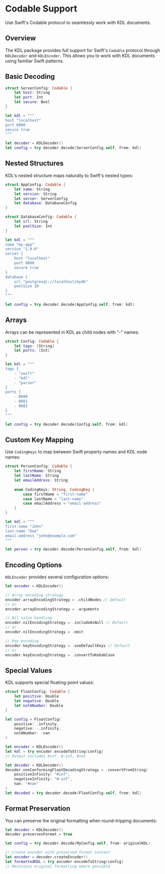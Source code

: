 # Codable Support

Use Swift's Codable protocol to seamlessly work with KDL documents.

## Overview

The KDL package provides full support for Swift's `Codable` protocol through ``KDLDecoder`` and ``KDLEncoder``. This allows you to work with KDL documents using familiar Swift patterns.

## Basic Decoding

```swift
struct ServerConfig: Codable {
    let host: String
    let port: Int
    let secure: Bool
}

let kdl = """
host "localhost"
port 8080
secure true
"""

let decoder = KDLDecoder()
let config = try decoder.decode(ServerConfig.self, from: kdl)
```

## Nested Structures

KDL's nested structure maps naturally to Swift's nested types:

```swift
struct AppConfig: Codable {
    let name: String
    let version: String
    let server: ServerConfig
    let database: DatabaseConfig
}

struct DatabaseConfig: Codable {
    let url: String
    let poolSize: Int
}

let kdl = """
name "my-app"
version "1.0.0"
server {
    host "localhost"
    port 8080
    secure true
}
database {
    url "postgresql://localhost/mydb"
    poolSize 10
}
"""

let config = try decoder.decode(AppConfig.self, from: kdl)
```

## Arrays

Arrays can be represented in KDL as child nodes with "-" names:

```swift
struct Config: Codable {
    let tags: [String]
    let ports: [Int]
}

let kdl = """
tags {
    - "swift"
    - "kdl"
    - "parser"
}
ports {
    - 8080
    - 8081
    - 8082
}
"""

let config = try decoder.decode(Config.self, from: kdl)
```

## Custom Key Mapping

Use `CodingKeys` to map between Swift property names and KDL node names:

```swift
struct PersonConfig: Codable {
    let firstName: String
    let lastName: String
    let emailAddress: String
    
    enum CodingKeys: String, CodingKey {
        case firstName = "first-name"
        case lastName = "last-name" 
        case emailAddress = "email-address"
    }
}

let kdl = """
first-name "John"
last-name "Doe"
email-address "john@example.com"
"""

let person = try decoder.decode(PersonConfig.self, from: kdl)
```

## Encoding Options

``KDLEncoder`` provides several configuration options:

```swift
let encoder = KDLEncoder()

// Array encoding strategy
encoder.arrayEncodingStrategy = .childNodes // Default
// or
encoder.arrayEncodingStrategy = .arguments

// Nil value handling
encoder.nilEncodingStrategy = .includeAsNull // Default
// or
encoder.nilEncodingStrategy = .omit

// Key encoding
encoder.keyEncodingStrategy = .useDefaultKeys // Default
// or
encoder.keyEncodingStrategy = .convertToKebabCase
```

## Special Values

KDL supports special floating-point values:

```swift
struct FloatConfig: Codable {
    let positive: Double
    let negative: Double
    let notANumber: Double
}

let config = FloatConfig(
    positive: .infinity,
    negative: -.infinity,
    notANumber: .nan
)

let encoder = KDLEncoder()
let kdl = try encoder.encodeToString(config)
// Output includes #inf, #-inf, #nan

let decoder = KDLDecoder()
decoder.nonConformingFloatDecodingStrategy = .convertFromString(
    positiveInfinity: "#inf",
    negativeInfinity: "#-inf",
    nan: "#nan"
)
let decoded = try decoder.decode(FloatConfig.self, from: kdl)
```

## Format Preservation

You can preserve the original formatting when round-tripping documents:

```swift
let decoder = KDLDecoder()
decoder.preservesFormat = true

let config = try decoder.decode(MyConfig.self, from: originalKDL)

// Create encoder with preserved format context
let encoder = decoder.createEncoder()
let formattedKDL = try encoder.encodeToString(config)
// Maintains original formatting where possible
```